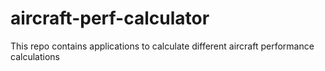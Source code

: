 # aircraft-perf-calculator
This repo contains applications to calculate different aircraft performance calculations 
